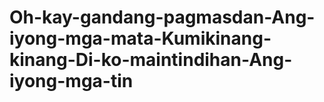 # Oh-kay-gandang-pagmasdan-Ang-iyong-mga-mata-Kumikinang-kinang-Di-ko-maintindihan-Ang-iyong-mga-tin